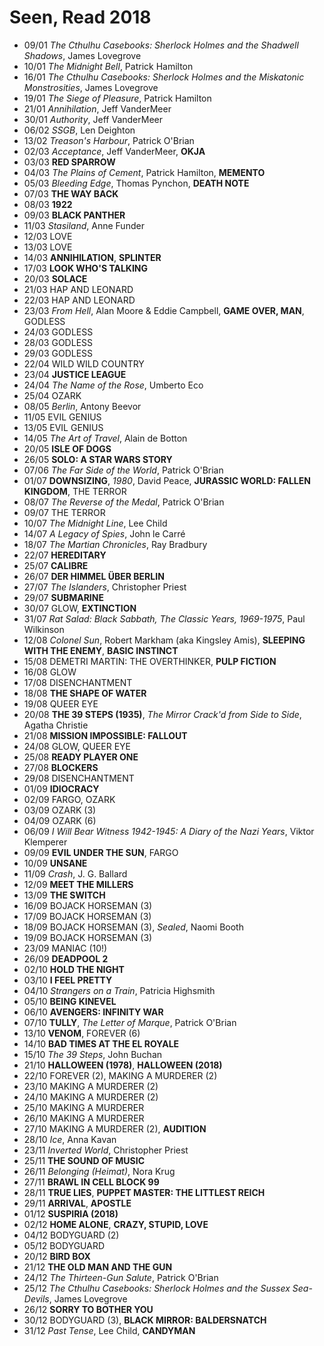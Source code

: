 # Seen, Read 2018

* 09/01 _The Cthulhu Casebooks: Sherlock Holmes and the Shadwell Shadows_, James Lovegrove
* 10/01 _The Midnight Bell_, Patrick Hamilton
* 16/01 _The Cthulhu Casebooks: Sherlock Holmes and the Miskatonic Monstrosities_, James Lovegrove
* 19/01 _The Siege of Pleasure_, Patrick Hamilton
* 21/01 _Annihilation_, Jeff VanderMeer
* 30/01 _Authority_, Jeff VanderMeer
* 06/02 _SSGB_, Len Deighton
* 13/02 _Treason's Harbour_, Patrick O'Brian
* 02/03 _Acceptance_, Jeff VanderMeer, **OKJA**
* 03/03 **RED SPARROW**
* 04/03 _The Plains of Cement_, Patrick Hamilton, **MEMENTO**
* 05/03 _Bleeding Edge_, Thomas Pynchon, **DEATH NOTE**
* 07/03 **THE WAY BACK**
* 08/03 **1922**
* 09/03 **BLACK PANTHER**
* 11/03 _Stasiland_, Anne Funder
* 12/03 LOVE
* 13/03 LOVE
* 14/03 **ANNIHILATION**, **SPLINTER**
* 17/03 **LOOK WHO'S TALKING**
* 20/03 **SOLACE**
* 21/03 HAP AND LEONARD
* 22/03 HAP AND LEONARD
* 23/03 _From Hell_, Alan Moore & Eddie Campbell, **GAME OVER, MAN**, GODLESS
* 24/03 GODLESS
* 28/03 GODLESS
* 29/03 GODLESS
* 22/04 WILD WILD COUNTRY
* 23/04 **JUSTICE LEAGUE**
* 24/04 _The Name of the Rose_, Umberto Eco
* 25/04 OZARK
* 08/05 _Berlin_, Antony Beevor
* 11/05 EVIL GENIUS
* 13/05 EVIL GENIUS
* 14/05 _The Art of Travel_, Alain de Botton
* 20/05 **ISLE OF DOGS**
* 26/05 **SOLO: A STAR WARS STORY**
* 07/06 _The Far Side of the World_, Patrick O'Brian
* 01/07 **DOWNSIZING**, _1980_, David Peace, **JURASSIC WORLD: FALLEN KINGDOM**, THE TERROR
* 08/07 _The Reverse of the Medal_, Patrick O'Brian
* 09/07 THE TERROR
* 10/07 _The Midnight Line_, Lee Child
* 14/07 _A Legacy of Spies_, John le Carré
* 18/07 _The Martian Chronicles_, Ray Bradbury
* 22/07 **HEREDITARY**
* 25/07 **CALIBRE**
* 26/07 **DER HIMMEL ÜBER BERLIN**
* 27/07 _The Islanders_, Christopher Priest
* 29/07 **SUBMARINE**
* 30/07 GLOW, **EXTINCTION**
* 31/07 _Rat Salad: Black Sabbath, The Classic Years, 1969-1975_, Paul Wilkinson
* 12/08 _Colonel Sun_, Robert Markham (aka Kingsley Amis), **SLEEPING WITH THE ENEMY**, **BASIC INSTINCT**
* 15/08 DEMETRI MARTIN: THE OVERTHINKER, **PULP FICTION**
* 16/08 GLOW
* 17/08 DISENCHANTMENT
* 18/08 **THE SHAPE OF WATER**
* 19/08 QUEER EYE
* 20/08 **THE 39 STEPS (1935)**, _The Mirror Crack'd from Side to Side_, Agatha Christie
* 21/08 **MISSION IMPOSSIBLE: FALLOUT**
* 24/08 GLOW, QUEER EYE
* 25/08 **READY PLAYER ONE**
* 27/08 **BLOCKERS**
* 29/08 DISENCHANTMENT
* 01/09 **IDIOCRACY**
* 02/09 FARGO, OZARK
* 03/09 OZARK (3)
* 04/09 OZARK (6)
* 06/09 _I Will Bear Witness 1942-1945: A Diary of the Nazi Years_, Viktor Klemperer
* 09/09 **EVIL UNDER THE SUN**, FARGO
* 10/09 **UNSANE**
* 11/09 _Crash_, J. G. Ballard
* 12/09 **MEET THE MILLERS**
* 13/09 **THE SWITCH**
* 16/09 BOJACK HORSEMAN (3)
* 17/09 BOJACK HORSEMAN (3)
* 18/09 BOJACK HORSEMAN (3), _Sealed_, Naomi Booth
* 19/09 BOJACK HORSEMAN (3)
* 23/09 MANIAC (10!)
* 26/09 **DEADPOOL 2**
* 02/10 **HOLD THE NIGHT**
* 03/10 **I FEEL PRETTY**
* 04/10 _Strangers on a Train_, Patricia Highsmith
* 05/10 **BEING KINEVEL**
* 06/10 **AVENGERS: INFINITY WAR**
* 07/10 **TULLY**, _The Letter of Marque_, Patrick O'Brian
* 13/10 **VENOM**, FOREVER (6)
* 14/10 **BAD TIMES AT THE EL ROYALE**
* 15/10 _The 39 Steps_, John Buchan
* 21/10 **HALLOWEEN (1978)**, **HALLOWEEN (2018)**
* 22/10 FOREVER (2), MAKING A MURDERER (2)
* 23/10 MAKING A MURDERER (2)
* 24/10 MAKING A MURDERER (2)
* 25/10 MAKING A MURDERER
* 26/10 MAKING A MURDERER
* 27/10 MAKING A MURDERER (2), **AUDITION**
* 28/10 _Ice_, Anna Kavan
* 23/11 _Inverted World_, Christopher Priest
* 25/11 **THE SOUND OF MUSIC**
* 26/11 _Belonging (Heimat)_, Nora Krug
* 27/11 **BRAWL IN CELL BLOCK 99**
* 28/11 **TRUE LIES**, **PUPPET MASTER: THE LITTLEST REICH**
* 29/11 **ARRIVAL**, **APOSTLE**
* 01/12 **SUSPIRIA (2018)**
* 02/12 **HOME ALONE**, **CRAZY, STUPID, LOVE**
* 04/12 BODYGUARD (2)
* 05/12 BODYGUARD
* 20/12 **BIRD BOX**
* 21/12 **THE OLD MAN AND THE GUN**
* 24/12 _The Thirteen-Gun Salute_, Patrick O'Brian
* 25/12 _The Cthulhu Casebooks: Sherlock Holmes and the Sussex Sea-Devils_, James Lovegrove
* 26/12 **SORRY TO BOTHER YOU**
* 30/12 BODYGUARD (3), **BLACK MIRROR: BALDERSNATCH**
* 31/12 _Past Tense_, Lee Child, **CANDYMAN**
